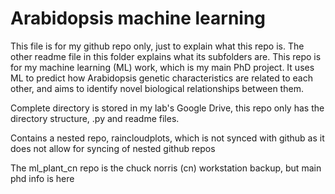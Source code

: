 # Arabidopsis machine learning
This file is for my github repo only, just to explain what this repo is. The other readme file in this folder explains what its subfolders are. This repo is for my machine learning (ML) work, which is my main PhD project. It uses ML to predict how Arabidopsis genetic characteristics are related to each other, and aims to identify novel biological relationships between them.

Complete directory is stored in my lab's Google Drive, this repo only has the directory structure, .py and readme files.

Contains a nested repo, raincloudplots, which is not synced with github as it does not allow for syncing of nested github repos

The ml_plant_cn repo is the chuck norris (cn) workstation backup, but main phd info is here
